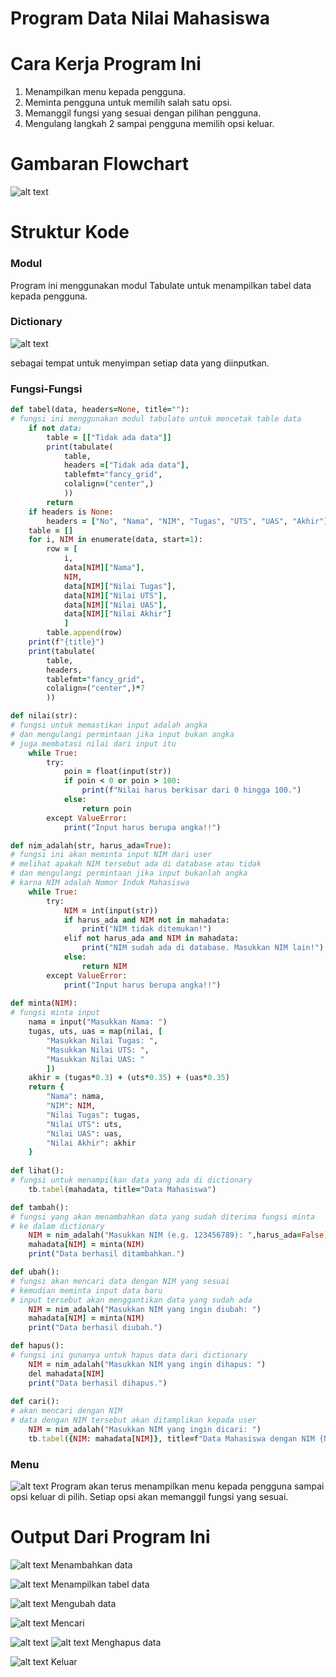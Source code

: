 # Program Data Nilai Mahasiswa

# Cara Kerja Program Ini
1. Menampilkan menu kepada pengguna.
2. Meminta pengguna untuk memilih salah satu opsi.
3. Memanggil fungsi yang sesuai dengan pilihan pengguna.
4. Mengulang langkah 2 sampai pengguna memilih opsi keluar.

# Gambaran Flowchart
![alt text](gambar/flowchrtp5.png)

# Struktur Kode

### Modul

Program ini menggunakan modul Tabulate untuk menampilkan tabel data kepada pengguna.

### Dictionary
![alt text](gambar/dictionary.png)

sebagai tempat untuk menyimpan setiap data yang diinputkan.

### Fungsi-Fungsi
```ruby
def tabel(data, headers=None, title=""):
# fungsi ini menggunakan modul tabulate untuk mencetak table data
    if not data: 
        table = [["Tidak ada data"]]
        print(tabulate(
            table, 
            headers =["Tidak ada data"], 
            tablefmt="fancy_grid", 
            colalign=("center",)
            ))
        return
    if headers is None:
        headers = ["No", "Nama", "NIM", "Tugas", "UTS", "UAS", "Akhir"]
    table = []
    for i, NIM in enumerate(data, start=1):
        row = [
            i, 
            data[NIM]["Nama"], 
            NIM, 
            data[NIM]["Nilai Tugas"], 
            data[NIM]["Nilai UTS"], 
            data[NIM]["Nilai UAS"], 
            data[NIM]["Nilai Akhir"]
            ]
        table.append(row)
    print(f"{title}")
    print(tabulate(
        table, 
        headers, 
        tablefmt="fancy_grid", 
        colalign=("center",)*7
        ))

def nilai(str):
# fungsi untuk memastikan input adalah angka
# dan mengulangi permintaan jika input bukan angka
# juga membatasi nilai dari input itu
    while True:
        try:
            poin = float(input(str))
            if poin < 0 or poin > 100:
                print(f"Nilai harus berkisar dari 0 hingga 100.")
            else:
                return poin
        except ValueError:
            print("Input harus berupa angka!!")    

def nim_adalah(str, harus_ada=True):
# fungsi ini akan meminta input NIM dari user
# melihat apakah NIM tersebut ada di database atau tidak
# dan mengulangi permintaan jika input bukanlah angka
# karna NIM adalah Nomor Induk Mahasiswa
    while True:
        try:
            NIM = int(input(str))
            if harus_ada and NIM not in mahadata:
                print("NIM tidak ditemukan!")
            elif not harus_ada and NIM in mahadata:
                print("NIM sudah ada di database. Masukkan NIM lain!")
            else:
                return NIM
        except ValueError:
            print("Input harus berupa angka!!")    
    
def minta(NIM):
# fungsi minta input
    nama = input("Masukkan Nama: ")
    tugas, uts, uas = map(nilai, [
        "Masukkan Nilai Tugas: ", 
        "Masukkan Nilai UTS: ", 
        "Masukkan Nilai UAS: "
        ])
    akhir = (tugas*0.3) + (uts*0.35) + (uas*0.35)
    return {
        "Nama": nama,
        "NIM": NIM,
        "Nilai Tugas": tugas,
        "Nilai UTS": uts,
        "Nilai UAS": uas,
        "Nilai Akhir": akhir
    }
 
def lihat():
# fungsi untuk menampilkan data yang ada di dictionary
    tb.tabel(mahadata, title="Data Mahasiswa") 

def tambah():
# fungsi yang akan menambahkan data yang sudah diterima fungsi minta
# ke dalam dictionary
    NIM = nim_adalah("Masukkan NIM (e.g. 123456789): ",harus_ada=False)
    mahadata[NIM] = minta(NIM)
    print("Data berhasil ditambahkan.")

def ubah():
# fungsi akan mencari data dengan NIM yang sesuai
# kemudian meminta input data baru
# input tersebut akan menggantikan data yang sudah ada
    NIM = nim_adalah("Masukkan NIM yang ingin diubah: ")
    mahadata[NIM] = minta(NIM)
    print("Data berhasil diubah.")

def hapus():
# fungsi ini gunanya untuk hapus data dari dictionary
    NIM = nim_adalah("Masukkan NIM yang ingin dihapus: ")
    del mahadata[NIM]
    print("Data berhasil dihapus.")
  
def cari():
# akan mencari dengan NIM
# data dengan NIM tersebut akan ditamplikan kepada user
    NIM = nim_adalah("Masukkan NIM yang ingin dicari: ")
    tb.tabel({NIM: mahadata[NIM]}, title=f"Data Mahasiswa dengan NIM {NIM}")
```

### Menu
![alt text](gambar/iloopmenu.png)
Program akan terus menampilkan menu kepada pengguna sampai opsi keluar di pilih. Setiap opsi akan memanggil fungsi yang sesuai.


# Output Dari Program Ini

![alt text](gambar/tambah.png)
Menambahkan data

![alt text](gambar/tampilkan.png)
Menampilkan tabel data

![alt text](gambar/ubah.png)
Mengubah data

![alt text](gambar/cari.png)
Mencari 

![alt text](gambar/hapu.png)
![alt text](gambar/hapus.png)
Menghapus data


![alt text](gambar/keluar.png)
Keluar